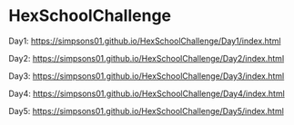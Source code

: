 # HexSchoolChallenge


Day1: https://simpsons01.github.io/HexSchoolChallenge/Day1/index.html

Day2: https://simpsons01.github.io/HexSchoolChallenge/Day2/index.html

Day3: https://simpsons01.github.io/HexSchoolChallenge/Day3/index.html

Day4: https://simpsons01.github.io/HexSchoolChallenge/Day4/index.html

Day5: https://simpsons01.github.io/HexSchoolChallenge/Day5/index.html
